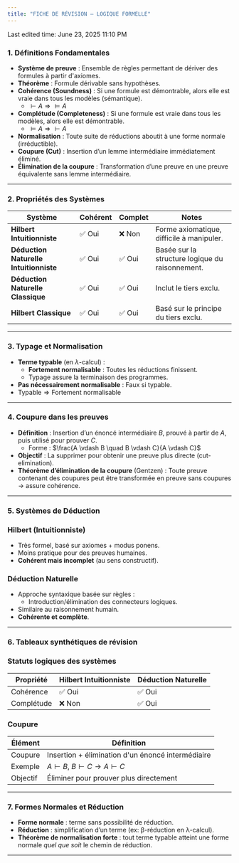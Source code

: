 ```yaml
---
title: "FICHE DE RÉVISION – LOGIQUE FORMELLE"
---
```

Last edited time: June 23, 2025 11:10 PM

### 1. Définitions Fondamentales

- **Système de preuve** : Ensemble de règles permettant de dériver des formules à partir d'axiomes.
- **Théorème** : Formule dérivable sans hypothèses.
- **Cohérence (Soundness)** : Si une formule est démontrable, alors elle est vraie dans tous les modèles (sémantique).
    - $\vdash A \Rightarrow \models A$
- **Complétude (Completeness)** : Si une formule est vraie dans tous les modèles, alors elle est démontrable.
    - $\models A \Rightarrow \vdash A$
- **Normalisation** : Toute suite de réductions aboutit à une forme normale (irréductible).
- **Coupure (Cut)** : Insertion d’un lemme intermédiaire immédiatement éliminé.
- **Élimination de la coupure** : Transformation d’une preuve en une preuve équivalente sans lemme intermédiaire.

---

### 2. Propriétés des Systèmes

| Système | Cohérent | Complet | Notes |
| --- | --- | --- | --- |
| **Hilbert Intuitionniste** | ✅ Oui | ❌ Non | Forme axiomatique, difficile à manipuler. |
| **Déduction Naturelle Intuitionniste** | ✅ Oui | ✅ Oui | Basée sur la structure logique du raisonnement. |
| **Déduction Naturelle Classique** | ✅ Oui | ✅ Oui | Inclut le tiers exclu. |
| **Hilbert Classique** | ✅ Oui | ✅ Oui | Basé sur le principe du tiers exclu. |

---

### 3. Typage et Normalisation

- **Terme typable** (en $λ$-calcul) :
    - **Fortement normalisable** : Toutes les réductions finissent.
    - Typage assure la terminaison des programmes.
- **Pas nécessairement normalisable** : Faux si typable.
- $\text{Typable} \Rightarrow \text{Fortement normalisable}$

---

### 4. Coupure dans les preuves

- **Définition** : Insertion d’un énoncé intermédiaire $B$, prouvé à partir de $A$, puis utilisé pour prouver $C$.
    - Forme : $\frac{A \vdash B \quad B \vdash C}{A \vdash C}$
- **Objectif** : La supprimer pour obtenir une preuve plus directe (cut-elimination).
- **Théorème d’élimination de la coupure** (Gentzen) : Toute preuve contenant des coupures peut être transformée en preuve sans coupures → assure cohérence.

---

### 5. Systèmes de Déduction

### **Hilbert (Intuitionniste)**

- Très formel, basé sur axiomes + modus ponens.
- Moins pratique pour des preuves humaines.
- **Cohérent mais incomplet** (au sens constructif).

### **Déduction Naturelle**

- Approche syntaxique basée sur règles :
    - Introduction/élimination des connecteurs logiques.
- Similaire au raisonnement humain.
- **Cohérente et complète**.

---

### 6. Tableaux synthétiques de révision

### Statuts logiques des systèmes

| Propriété | Hilbert Intuitionniste | Déduction Naturelle |
| --- | --- | --- |
| Cohérence | ✅ Oui | ✅ Oui |
| Complétude | ❌ Non | ✅ Oui |

### Coupure

| Élément | Définition |
| --- | --- |
| Coupure | Insertion + élimination d'un énoncé intermédiaire |
| Exemple | $A \vdash B,\ B \vdash C \rightarrow A \vdash C$ |
| Objectif | Éliminer pour prouver plus directement |

---

### 7. Formes Normales et Réduction

- **Forme normale** : terme sans possibilité de réduction.
- **Réduction** : simplification d’un terme (ex: β-réduction en λ-calcul).
- **Théorème de normalisation forte** : tout terme typable atteint une forme normale *quel que soit* le chemin de réduction.

---
